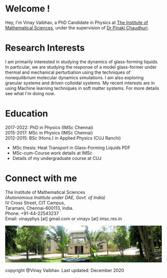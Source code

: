 # Welcome !

Hey, I'm Vinay Vaibhav, a PhD Candidate in Physics at <a href="https://www.imsc.res.in">The Institute of Mathematical Sciences</a>, under the supervision of <a href="https://www.imsc.res.in/pinaki_chaudhuri">Dr Pinaki Chaudhuri</a>.

# Research Interests
I am primarily interested in studying the dynamics of glass-forming liquids. In particular, we are studying the response of a model glass-former under thermal and mechanical perturbation using the techniques of nonequilibrium molecular dynamics simulations. I am also exploring granular systems and driven colloidal systems. My recent interests are in using Machine learning techniques in soft matter systems. For more details see what I'm doing now.

<!---
<img src="images/blj.gif" width = "900">
-->

# Education
2017-2022:	  PhD in Physics (IMSc Chennai)  
2015-2017:	  MSc in Physics (IMSc Chennai)  
2012-2015:	  BSc (Hons.) in Applied Physics (CUJ Ranchi)

* MSc thesis: Heat Transport in Glass-Forming Liquids PDF  
* MSc-cum-Course work details at IMSc    
* Details of my undergraduate course at CUJ

# Connect with me
The Institute of Mathematical Sciences  
*(Autonomous Institute under DAE, Govt. of India)*  
IV Cross Street, CIT Campus,  
Taramani, Chennai-600113, India.  
Phone: +91-44-22543237  
Email: vinayphys [at] gmail.com or vinayv [at] imsc.res.in

<img src="images/imsc.jpg" width = "900">

copyright @Vinay Vaibhav.   Last updated: December 2020
